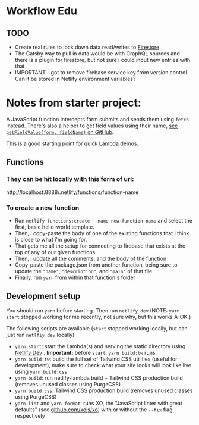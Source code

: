 # Workflow Edu

## TODO
* Create real rules to lock down data read/writes to [Firestore](https://console.firebase.google.com/u/2/project/workflow-edu/database/firestore/rules) 
* The Gatsby way to pull in data would be with GraphQL sources and there is a plugin for firestore, but not sure i could input new entries with that
* IMPORTANT - got to remove firebase service key from version control. Can it be stored in Netlify environment variables?

# Notes from starter project:
A JavaScript function intercepts form submits and sends them using `fetch` instead. There's also a helper to get field values using their name, [see `getFieldValue(form, fieldName)` on GitHub](https://github.com/HugoDF/netlify-lambda-tailwind-static-starter/blob/fc936bd76f201c90ade459a9ab73bf19fdab6aec/public/index.html#L65).

This is a good starting point for quick Lambda demos.

## Functions
### They can be hit locally with this form of url:
http://localhost:8888/.netlify/functions/function-name

### To create a new function
* Run `netlify functions:create --name new-function-name` and select the first, basic hello-world template.
* Then, i copy-paste the body of one of the existing functions that i think is close to what i'm going for.
* That gets me all the setup for connecting to firebase that exists at the top of any of our given functions
* Then, i update all the comments, and the body of the function
* Copy-paste the package.json from another function, being sure to update the `"name"`, `"description"`, and `"main"` of that file.
* Finally, run `yarn` from within that function's folder

## Development setup

You should run `yarn` before starting.
Then run `netlify dev` (NOTE: `yarn start` stopped working for me recently, not sure why, but this works A-OK.)

The following scripts are available (`start` stopped working locally, but can just run `netlfiy dev` locally)
* `yarn start`: start the Lambda(s) and serving the static directory using [Netlify Dev](https://www.netlify.com/products/dev/) . **Important:** before `start`, `yarn build:tw` runs.
* `yarn build:tw`: build the full set of Tailwind CSS utilities (useful for development), make sure to check what your site looks will look like live using `yarn build:css`
* `yarn build`: run netlify-lambda build + Tailwind CSS production build (removes unused classes using PurgeCSS)
* `yarn build:css`: Tailwind CSS production build (removes unused classes using PurgeCSS)
* `yarn lint` and `yarn format`: runs XO, the "JavaScript linter with great defaults" (see [github.com/xojs/xo](https://github.com/xojs/xo#readme)) with or without the `--fix` flag respectively
